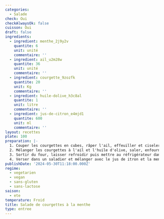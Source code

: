 ```yaml
---
categories:
  - Salade
check: Oui
checkAlwaysOk: false
cuisson: Oui
draft: false
ingredients:
  - ingredient: menthe_2j9y2v
    quantite: 6
    unit: unité
    commentaire: ''
  - ingredient: ail_u2m28w
    quantite: 36
    unit: unité
    commentaire: ''
  - ingredient: courgette_9zozfk
    quantite: 20
    unit: Kg
    commentaire: ''
  - ingredient: huile-dolive_h3c8al
    quantite: 1
    unit: litre
    commentaire: ''
  - ingredient: jus-de-citron_e4mjd1
    quantite: 600
    unit: ml
    commentaire: ''
layout: recettes
plate: 100
preparation: |-
  1. Couper les courgettes en cubes, râper l'ail, effeuiller et ciseler les bouquets de menthe. 
  2. Mélanger les courgettes à l'ail et l'huile d'olive, saler, enfourner pour 20 minutes à 200°C.
  3. Sortir du four, laisser refroidir puis mettre au réfrigérateur dans une passoire pour une heure.
  4. Verser dans un saladier et mélanger avec le jus de itron et la menthe.
publishDate: '2024-05-30T11:18:00.000Z'
regime:
  - vegetarien
  - vegan
  - sans-gluten
  - sans-lactose
saison:
  - ete
temperature: Froid
title: Salade de courgettes à la menthe
type: entree
---
```



